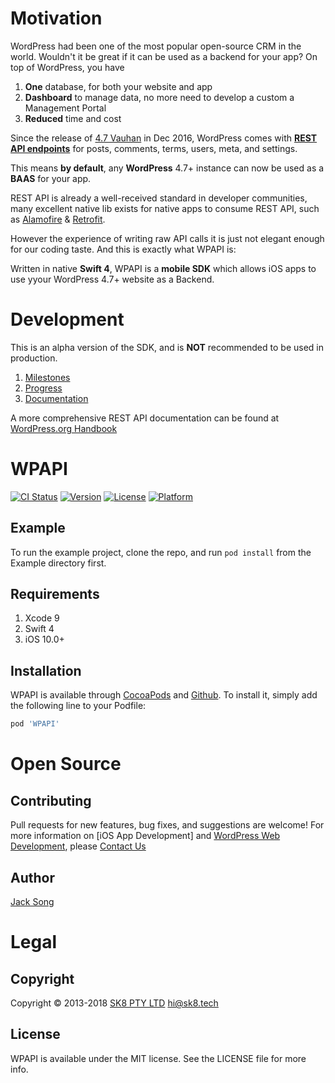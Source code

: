 # Motivation

WordPress had been one of the most popular open-source CRM in the world. Wouldn't it be great if it can be used as a backend for your app? On top of WordPress, you have

1. **One** database, for both your website and app
1. **Dashboard** to manage data, no more need to develop a custom a Management Portal
1. **Reduced** time and cost

Since the release of [4.7 Vauhan](https://wordpress.org/news/2016/12/vaughan/) in Dec 2016, WordPress comes with **[REST API endpoints](https://developer.wordpress.org/rest-api/reference/)** for posts, comments, terms, users, meta, and settings.

This means **by default**, any **WordPress** 4.7+ instance can now be used as a **BAAS** for your app.

REST API is already a well-received standard in developer communities, many excellent native lib exists for native apps to consume REST API, such as [Alamofire](https://github.com/Alamofire/Alamofire) & [Retrofit](https://github.com/square/retrofit). 

However the experience of writing raw API calls it is just not elegant enough for our coding taste. And this is exactly what WPAPI is:

Written in native **Swift 4**, WPAPI is a **mobile SDK** which allows iOS apps to use yyour WordPress 4.7+ website as a Backend.

# Development

This is an alpha version of the SDK, and is **NOT** recommended to be used in production.

1. [Milestones](docs/milestones.md)
1. [Progress](docs/progress.md)
1. [Documentation](docs/README.md)

A more comprehensive REST API documentation can be found at [WordPress.org Handbook](https://developer.wordpress.org/rest-api/)

# WPAPI

[![CI Status](http://img.shields.io/travis/SK8-PTY-LTD/WPAPI.svg?style=flat)](https://travis-ci.org/SK8-PTY-LTD/WPAPI_iOS)
[![Version](https://img.shields.io/cocoapods/v/WPAPI.svg?style=flat)](http://cocoapods.org/pods/WPAPI)
[![License](https://img.shields.io/cocoapods/l/WPAPI.svg?style=flat)](http://cocoapods.org/pods/WPAPI)
[![Platform](https://img.shields.io/cocoapods/p/WPAPI.svg?style=flat)](http://cocoapods.org/pods/WPAPI)

## Example

To run the example project, clone the repo, and run `pod install` from the Example directory first.

## Requirements

1. Xcode 9
2. Swift 4
3. iOS 10.0+

## Installation

WPAPI is available through [CocoaPods](http://cocoapods.org) and [Github](https://github.com/SK8-PTY-LTD/WPAPI_iOS). To install
it, simply add the following line to your Podfile:

```ruby
pod 'WPAPI'
```

# Open Source

## Contributing

Pull requests for new features, bug fixes, and suggestions are welcome!
For more information on [iOS App Development] and [WordPress Web Development](https://sk8.tech/services/web-design), please [Contact Us](https://sk8.tech/contact-us)

## Author

[Jack Song](https://github.com/jacktator)

# Legal

## Copyright

Copyright © 2013-2018 [SK8 PTY LTD](https://sk8.tech)
hi@sk8.tech

## License

WPAPI is available under the MIT license. See the LICENSE file for more info.
